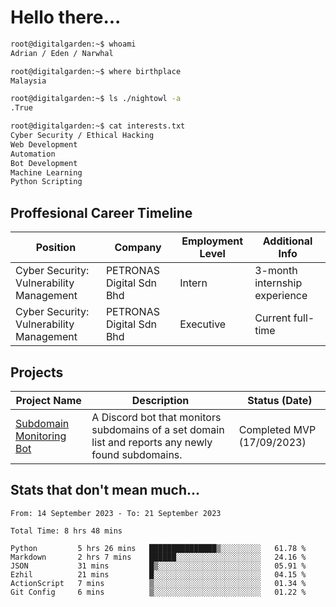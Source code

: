 # Hello there...

```bash
root@digitalgarden:~$ whoami
Adrian / Eden / Narwhal

root@digitalgarden:~$ where birthplace
Malaysia

root@digitalgarden:~$ ls ./nightowl -a
.True

root@digitalgarden:~$ cat interests.txt
Cyber Security / Ethical Hacking
Web Development
Automation
Bot Development
Machine Learning
Python Scripting
```

## Proffesional Career Timeline

|Position|Company|Employment Level|Additional Info|
|-------------|---------------------------------------------------------------|----|-----|
|Cyber Security: Vulnerability Management | PETRONAS Digital Sdn Bhd |Intern| 3-month internship experience |
|Cyber Security: Vulnerability Management | PETRONAS Digital Sdn Bhd |Executive|Current full-time|

## Projects

| Project Name | Description | Status (Date) |
|--------------|-------------|---------------|
|[Subdomain Monitoring Bot](https://github.com/edenfrey/subdomain-monitor)|A Discord bot that monitors subdomains of a set domain list and reports any newly found subdomains.|Completed MVP (17/09/2023)|

## Stats that don't mean much...

<!--START_SECTION:waka-->

```all_time
From: 14 September 2023 - To: 21 September 2023

Total Time: 8 hrs 48 mins

Python         5 hrs 26 mins   ███████████████▒░░░░░░░░░   61.78 %
Markdown       2 hrs 7 mins    ██████░░░░░░░░░░░░░░░░░░░   24.16 %
JSON           31 mins         █▒░░░░░░░░░░░░░░░░░░░░░░░   05.91 %
Ezhil          21 mins         █░░░░░░░░░░░░░░░░░░░░░░░░   04.15 %
ActionScript   7 mins          ▒░░░░░░░░░░░░░░░░░░░░░░░░   01.34 %
Git Config     6 mins          ▒░░░░░░░░░░░░░░░░░░░░░░░░   01.22 %
```

<!--END_SECTION:waka-->
